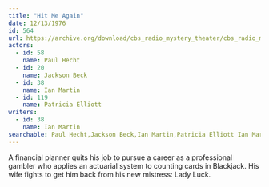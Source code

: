 ```yaml
---
title: "Hit Me Again"
date: 12/13/1976
id: 564
url: https://archive.org/download/cbs_radio_mystery_theater/cbs_radio_mystery_theater-0551-0600.zip/cbs_radio_mystery_theater-0551-0600%2Fcbsrmt_0564_hit_me_again.mp3
actors:  
  - id: 58
    name: Paul Hecht  
  - id: 20
    name: Jackson Beck  
  - id: 38
    name: Ian Martin  
  - id: 119
    name: Patricia Elliott
writers:  
  - id: 38
    name: Ian Martin
searchable: Paul Hecht,Jackson Beck,Ian Martin,Patricia Elliott Ian Martin
---
```

A financial planner quits his job to pursue a career as a professional gambler who applies an actuarial system to counting cards in Blackjack. His wife fights to get him back from his new mistress: Lady Luck.
